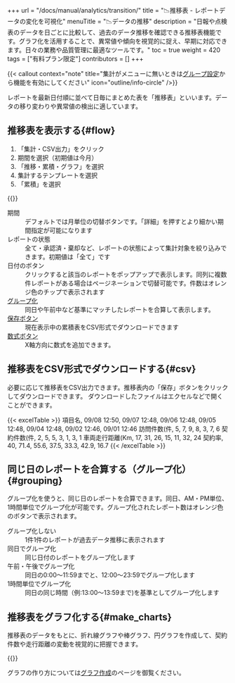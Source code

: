 +++
url = "/docs/manual/analytics/transition/"
title = "📉推移表 - レポートデータの変化を可視化"
menuTitle = "📉データの推移"
description = "日報や点検表のデータを日ごとに比較して、過去のデータ推移を確認できる推移表機能です。グラフ化を活用することで、異常値や傾向を視覚的に捉え、早期に対応できます。日々の業務や品質管理に最適なツールです。"
toc = true
weight = 420
tags = ["有料プラン限定"]
contributors = []
+++

{{< callout context="note" title="集計がメニューに無いときは[グループ設定](/docs/manual/initial-setting/setting-group/#optionalFunction)から機能を有効にしてください" icon="outline/info-circle" />}}

レポートを最新日付順に並べて日毎にまとめた表を「推移表」といいます。データの移り変わりや異常値の検出に適しています。

## 推移表を表示する{#flow}

1. 「集計・CSV出力」をクリック
2. 期間を選択（初期値は今月）
3. 「推移・累積・グラフ」を選択
4. 集計するテンプレートを選択
5. 「累積」を選択

{{<iTablet filename="img/flow" msg="推移表はデータの流れや異常な値を見つけるのに適しています" alice="pc">}}

<dl class="basic">
<dt>期間</dt>
<dd>デフォルトでは月単位の切替ボタンです。「詳細」を押すとより細かい期間指定が可能になります</dd>
<dt>レポートの状態</dt>
<dd>全て・承認済・棄却など、レポートの状態によって集計対象を絞り込みできます。初期値は「全て」です</dd>
<dt>日付のボタン</dt>
<dd>クリックすると該当のレポートをポップアップで表示します。同列に複数件レポートがある場合はページネーションで切替可能です。件数はオレンジ色のチップで表示されます</dd>
<dt><a href="#grouping">グループ化</a></dt>
<dd>同日や午前中など基準にマッチしたレポートを合算して表示します。</dd>
<dt><a href="#csv">保存ボタン</a></dt>
<dd>現在表示中の累積表をCSV形式でダウンロードできます</dd>
<dt><a href="#formula">数式ボタン</a></dt>
<dd>X軸方向に数式を追加できます。</dd>

</dl>

## 推移表をCSV形式でダウンロードする{#csv}

必要に応じて推移表をCSV出力できます。推移表内の「保存」ボタンをクリックしてダウンロードできます。
ダウンロードしたファイルはエクセルなどで開くことができます。

{{< excelTable >}}
項目名, 09/08 12:50, 09/07 12:48, 09/06 12:48, 09/05 12:48, 09/04 12:48, 09/02 12:46, 09/01 12:46
訪問件数(件, 5, 7, 9, 8, 3, 7, 6
契約件数(件, 2, 5, 5, 3, 1, 3, 1
車両走行距離(Km, 17, 31, 26, 15, 11, 32, 24
契約率, 40, 71.4, 55.6, 37.5, 33.3, 42.9, 16.7
{{< /excelTable >}}

## 同じ日のレポートを合算する（グループ化）{#grouping}

グループ化を使うと、同じ日のレポートを合算できます。同日、AM・PM単位、1時間単位でグループ化が可能です。グループ化されたレポート数はオレンジ色のボタンで表示されます。

<dl class="basic">
  <dt>グループ化しない</dt>
  <dd>1件1件のレポートが過去データ推移に表示されます</dd>
  <dt>同日でグループ化</dt>
  <dd>同じ日付のレポートをグループ化します</dd>
  <dt>午前・午後でグループ化</dt>
  <dd>同日の0:00〜11:59までと、12:00〜23:59でグループ化します</dd>
  <dt>1時間単位でグループ化</dt>
  <dd>同日の同じ時間（例:13:00〜13:59まで)を基準としてグループ化します</dd>
</dl>

## 推移表をグラフ化する{#make_charts}

推移表のデータをもとに、折れ線グラフや棒グラフ、円グラフを作成して、契約件数や走行距離の変動を視覚的に把握できます。

{{<iTablet filename="img/linecharts" msg="グラフ化すれば契約率が上昇傾向だとすぐわかるね" alice="ok">}}

グラフの作り方については[グラフ作成](/docs/manual/analytics/chart/)のページを御覧ください。
